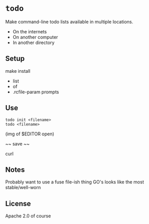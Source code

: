 
`todo`
=========

Make command-line todo lists available in multiple locations.

- On the internets
- On another computer
- In another directory

Setup
-----------

make install
  - list
  - of
  - .rcfile-param prompts

Use
--------

    todo init <filename>
    todo <filename>

(img of $EDITOR open)

~~ save ~~

curl

Notes
------------

Probably want to use a fuse file-ish thing
GO's looks like the most stable/well-worn

License
-------------

Apache 2.0 of course
